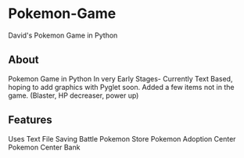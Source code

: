 Pokemon-Game
============
David's Pokemon Game in Python

About
-----
Pokemon Game in Python In very Early Stages- Currently Text Based, hoping to add graphics with Pyglet soon.
Added a few items not in the game. (Blaster, HP decreaser, power up)

Features
--------
Uses Text File Saving
Battle
Pokemon Store
Pokemon Adoption Center
Pokemon Center
Bank
